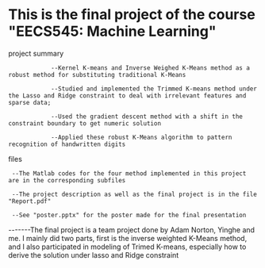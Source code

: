 This is the final project of the course "EECS545: Machine Learning"
===================================================================

project summary

                --Kernel K-means and Inverse Weighed K-Means method as a robust method for substituting traditional K-Means

                --Studied and implemented the Trimmed K-means method under the Lasso and Ridge constraint to deal with irrelevant features and sparse data; 
                
                --Used the gradient descent method with a shift in the constraint boundary to get numeric solution

                --Applied these robust K-Means algorithm to pattern recognition of handwritten digits




files

     --The Matlab codes for the four method implemented in this project are in the corresponding subfiles

     --The project description as well as the final project is in the file "Report.pdf"

     --See "poster.pptx" for the poster made for the final presentation


-------The final project is a team project done by Adam Norton, Yinghe and me. I mainly did two parts, first is the inverse weighted K-Means method, and I also participated in modeling of Trimed K-means, especially how to derive the solution under lasso and Ridge constraint
